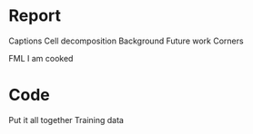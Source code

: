 # Report

Captions
Cell decomposition
Background
Future work
Corners

FML
I am cooked

# Code
Put it all together
Training data
